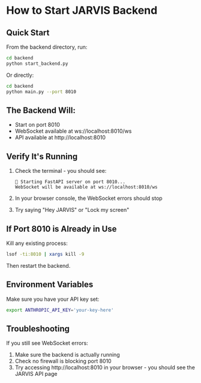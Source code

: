 # How to Start JARVIS Backend

## Quick Start

From the backend directory, run:

```bash
cd backend
python start_backend.py
```

Or directly:

```bash
cd backend
python main.py --port 8010
```

## The Backend Will:
- Start on port 8010
- WebSocket available at ws://localhost:8010/ws
- API available at http://localhost:8010

## Verify It's Running

1. Check the terminal - you should see:
   ```
   🚀 Starting FastAPI server on port 8010...
   WebSocket will be available at ws://localhost:8010/ws
   ```

2. In your browser console, the WebSocket errors should stop

3. Try saying "Hey JARVIS" or "Lock my screen"

## If Port 8010 is Already in Use

Kill any existing process:
```bash
lsof -ti:8010 | xargs kill -9
```

Then restart the backend.

## Environment Variables

Make sure you have your API key set:
```bash
export ANTHROPIC_API_KEY='your-key-here'
```

## Troubleshooting

If you still see WebSocket errors:
1. Make sure the backend is actually running
2. Check no firewall is blocking port 8010
3. Try accessing http://localhost:8010 in your browser - you should see the JARVIS API page